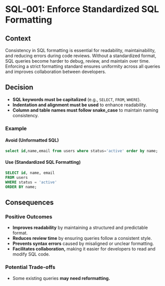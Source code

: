 # SQL-001: Enforce Standardized SQL Formatting

## Context
Consistency in SQL formatting is essential for readability, maintainability, and reducing errors during code reviews. Without a standardized format, SQL queries become harder to debug, review, and maintain over time. Enforcing a strict formatting standard ensures uniformity across all queries and improves collaboration between developers.

## Decision
- **SQL keywords must be capitalized** (e.g., `SELECT`, `FROM`, `WHERE`).
- **Indentation and alignment must be used** to enhance readability.
- **Column and table names must follow snake_case** to maintain naming consistency.

### Example

#### Avoid (Unformatted SQL)
```sql
select id,name,email from users where status='active' order by name;
```

#### Use (Standardized SQL Formatting)

```sql
SELECT id, name, email
FROM users
WHERE status = 'active'
ORDER BY name;
```

## Consequences

### Positive Outcomes
- **Improves readability** by maintaining a structured and predictable format.
- **Reduces review time** by ensuring queries follow a consistent style.
- **Prevents syntax errors** caused by misaligned or unclear formatting.
- **Facilitates collaboration,** making it easier for developers to read and modify SQL code.

### Potential Trade-offs
- Some existing queries **may need reformatting.**
